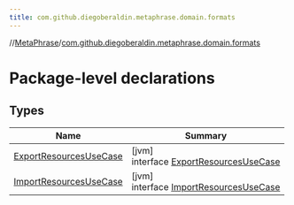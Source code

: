 ```yaml
---
title: com.github.diegoberaldin.metaphrase.domain.formats
---
```

//[MetaPhrase](../../index.html)/[com.github.diegoberaldin.metaphrase.domain.formats](index.html)



# Package-level declarations



## Types


| Name | Summary |
|---|---|
| [ExportResourcesUseCase](-export-resources-use-case/index.html) | [jvm]<br>interface [ExportResourcesUseCase](-export-resources-use-case/index.html) |
| [ImportResourcesUseCase](-import-resources-use-case/index.html) | [jvm]<br>interface [ImportResourcesUseCase](-import-resources-use-case/index.html) |

